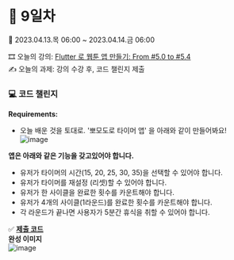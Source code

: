 # 🍧 9일차
📅 2023.04.13.목 06:00 ~ 2023.04.14.금 06:00  
  
🎞️ 오늘의 강의: [Flutter 로 웹툰 앱 만들기: From #5.0 to #5.4](https://nomadcoders.co/flutter-for-beginners/lectures/4154)  
✍️ 오늘의 과제: 강의 수강 후, 코드 챌린지 제출  
  
### 💻 코드 챌린지
**Requirements:**  
- 오늘 배운 것을 토대로. '뽀모도로 타이머 앱' 을 아래와 같이 만들어봐요!  
![image](https://user-images.githubusercontent.com/76805879/231739320-47929134-871d-4a14-aeeb-b67159f5980c.png)  
  
**앱은 아래와 같은 기능을 갖고있어야 합니다.**  
- 유저가 타이머의 시간(15, 20, 25, 30, 35)을 선택할 수 있어야 합니다.  
- 유저가 타이머를 재설정 (리셋)할 수 있어야 합니다.  
- 유저가 한 사이클을 완료한 횟수를 카운트해야 합니다.  
- 유저가 4개의 사이클(1라운드)를 완료한 횟수를 카운트해야 합니다.  
- 각 라운드가 끝나면 사용자가 5분간 휴식을 취할 수 있어야 합니다.  
  
✅ [**제출 코드**](https://gist.github.com/jung0115/96f79666fa6505f3f72c387044baae64)  
**완성 이미지**  
![image](https://user-images.githubusercontent.com/76805879/231836884-0d21564e-545d-4689-a3d6-955c1ae6aab1.png)  